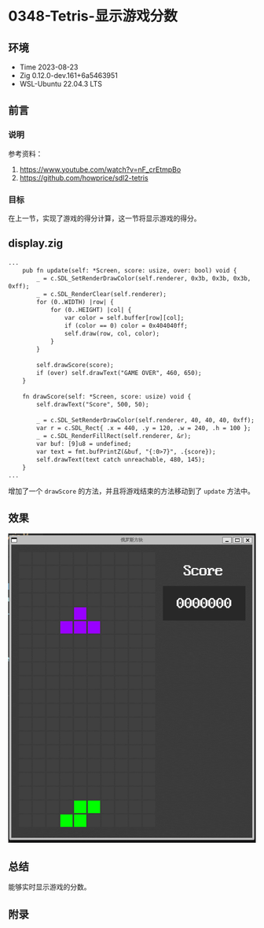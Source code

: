 # 0348-Tetris-显示游戏分数

## 环境

- Time 2023-08-23
- Zig 0.12.0-dev.161+6a5463951
- WSL-Ubuntu 22.04.3 LTS

## 前言

### 说明

参考资料：

1. <https://www.youtube.com/watch?v=nF_crEtmpBo>
2. <https://github.com/howprice/sdl2-tetris>

### 目标

在上一节，实现了游戏的得分计算，这一节将显示游戏的得分。

## display.zig

```zig
...
    pub fn update(self: *Screen, score: usize, over: bool) void {
        _ = c.SDL_SetRenderDrawColor(self.renderer, 0x3b, 0x3b, 0x3b, 0xff);
        _ = c.SDL_RenderClear(self.renderer);
        for (0..WIDTH) |row| {
            for (0..HEIGHT) |col| {
                var color = self.buffer[row][col];
                if (color == 0) color = 0x404040ff;
                self.draw(row, col, color);
            }
        }

        self.drawScore(score);
        if (over) self.drawText("GAME OVER", 460, 650);
    }

    fn drawScore(self: *Screen, score: usize) void {
        self.drawText("Score", 500, 50);

        _ = c.SDL_SetRenderDrawColor(self.renderer, 40, 40, 40, 0xff);
        var r = c.SDL_Rect{ .x = 440, .y = 120, .w = 240, .h = 100 };
        _ = c.SDL_RenderFillRect(self.renderer, &r);
        var buf: [9]u8 = undefined;
        var text = fmt.bufPrintZ(&buf, "{:0>7}", .{score});
        self.drawText(text catch unreachable, 480, 145);
    }
...
```

增加了一个 `drawScore` 的方法，并且将游戏结束的方法移动到了 `update` 方法中。

## 效果

![游戏分数][1]

## 总结

能够实时显示游戏的分数。

[1]: images/renderer-score.gif

## 附录
